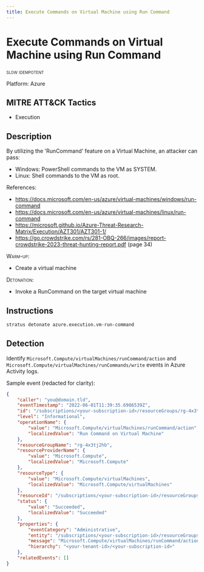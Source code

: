 ```yaml
---
title: Execute Commands on Virtual Machine using Run Command
---
```


# Execute Commands on Virtual Machine using Run Command

 <span class="smallcaps w3-badge w3-orange w3-round w3-text-sand" title="This attack technique might be slow to warm up or detonate">slow</span> 
 <span class="smallcaps w3-badge w3-blue w3-round w3-text-white" title="This attack technique can be detonated multiple times">idempotent</span> 

Platform: Azure

## MITRE ATT&CK Tactics


- Execution

## Description


By utilizing the 'RunCommand' feature on a Virtual Machine, an attacker can pass:

- Windows: PowerShell commands to the VM as SYSTEM.
- Linux: Shell commands to the VM as root.

References:

- https://docs.microsoft.com/en-us/azure/virtual-machines/windows/run-command
- https://docs.microsoft.com/en-us/azure/virtual-machines/linux/run-command
- https://microsoft.github.io/Azure-Threat-Research-Matrix/Execution/AZT301/AZT301-1/
- https://go.crowdstrike.com/rs/281-OBQ-266/images/report-crowdstrike-2023-threat-hunting-report.pdf (page 34)

<span style="font-variant: small-caps;">Warm-up</span>: 

- Create a virtual machine

<span style="font-variant: small-caps;">Detonation</span>: 

- Invoke a RunCommand on the target virtual machine


## Instructions

```bash title="Detonate with Stratus Red Team"
stratus detonate azure.execution.vm-run-command
```
## Detection


Identify <code>Microsoft.Compute/virtualMachines/runCommand/action</code> 
and <code>Microsoft.Compute/virtualMachines/runCommands/write</code> events in Azure Activity logs.

Sample event (redacted for clarity):

```json hl_lines="7"
{
    "caller": "you@domain.tld",
	"eventTimestamp": "2022-06-01T11:39:35.6986539Z",
    "id": "/subscriptions/<your-subscription-id>/resourceGroups/rg-4x3tj2hb/providers/Microsoft.Compute/virtualMachines/vm-4x3tj2hb/events/25235036-3b0c-46e7-97d0-5bea476a6ab8/ticks/637896803756986539",
    "level": "Informational",
    "operationName": {
        "value": "Microsoft.Compute/virtualMachines/runCommand/action",
        "localizedValue": "Run Command on Virtual Machine"
    },
    "resourceGroupName": "rg-4x3tj2hb",
    "resourceProviderName": {
        "value": "Microsoft.Compute",
        "localizedValue": "Microsoft.Compute"
    },
    "resourceType": {
        "value": "Microsoft.Compute/virtualMachines",
        "localizedValue": "Microsoft.Compute/virtualMachines"
    },
    "resourceId": "/subscriptions/<your-subscription-id>/resourceGroups/rg-4x3tj2hb/providers/Microsoft.Compute/virtualMachines/vm-4x3tj2hb",
    "status": {
        "value": "Succeeded",
        "localizedValue": "Succeeded"
    },
    "properties": {
        "eventCategory": "Administrative",
        "entity": "/subscriptions/<your-subscription-id>/resourceGroups/rg-4x3tj2hb/providers/Microsoft.Compute/virtualMachines/vm-4x3tj2hb",
        "message": "Microsoft.Compute/virtualMachines/runCommand/action",
        "hierarchy": "<your-tenant-id>/<your-subscription-id>"
    },
    "relatedEvents": []
}
```



